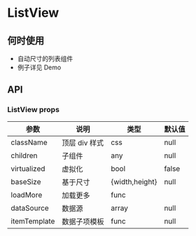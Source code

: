 # ListView

## 何时使用

- 自动尺寸的列表组件
- 例子详见 Demo

## API

### ListView props

| 参数         | 说明          | 类型           | 默认值 |
| ------------ | ------------- | -------------- | ------ |
| className    | 顶层 div 样式 | css            | null   |
| children     | 子组件        | any            | null   |
| virtualized  | 虚拟化        | bool           | false  |
| baseSize     | 基于尺寸      | {width,height} | null   |
| loadMore     | 加载更多      | func           |        |
| dataSource   | 数据源        | array          | null   |
| itemTemplate | 数据子项模板  | func           | null   |
